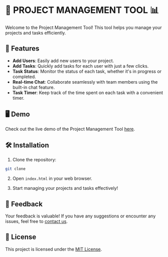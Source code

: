 # 🚀 PROJECT MANAGEMENT TOOL 📊

Welcome to the Project Management Tool! This tool helps you manage your projects and tasks efficiently.

## 📝 Features

- **Add Users**: Easily add new users to your project.
- **Add Tasks**: Quickly add tasks for each user with just a few clicks.
- **Task Status**: Monitor the status of each task, whether it's in progress or completed.
- **Real-time Chat**: Collaborate seamlessly with team members using the built-in chat feature.
- **Task Timer**: Keep track of the time spent on each task with a convenient timer.

## 🖥️ Demo

Check out the live demo of the Project Management Tool [here](#).

## 🛠️ Installation

1. Clone the repository:

```bash
git clone 
```

2. Open `index.html` in your web browser.

3. Start managing your projects and tasks effectively!


## 💬 Feedback

Your feedback is valuable! If you have any suggestions or encounter any issues, feel free to [contact us](mailto:varunamandh12@gmail.com).

## 📄 License

This project is licensed under the [MIT License](LICENSE).
